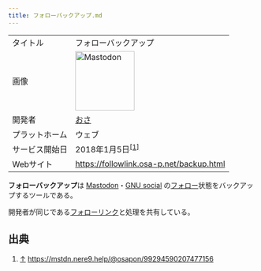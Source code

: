 ```yaml
---
title: フォローバックアップ.md
---
```

<div>

|                |                                                                                                                                                                                                                                                                                                        |
|----------------|--------------------------------------------------------------------------------------------------------------------------------------------------------------------------------------------------------------------------------------------------------------------------------------------------------|
| タイトル       | フォローバックアップ                                                                                                                                                                                                                                                                                   |
| 画像           | [<img src="/images/thumb/0/00/Mastodon_logo.png/120px-Mastodon_logo.png" srcset="/images/thumb/0/00/Mastodon_logo.png/180px-Mastodon_logo.png 1.5x, /images/0/00/Mastodon_logo.png 2x" width="120" height="120" alt="Mastodon" />](/%E3%83%95%E3%82%A1%E3%82%A4%E3%83%AB:Mastodon_logo.png "Mastodon") |
| 開発者         | [おさ](/%E3%81%8A%E3%81%95 "おさ")                                                                                                                                                                                                                                                                     |
| プラットホーム | ウェブ                                                                                                                                                                                                                                                                                                 |
| サービス開始日 | 2018年1月5日<sup>[\[1\]](#cite_note-.E5.85.AC.E9.96.8B.E5.91.8A.E7.9F.A5-1)</sup>                                                                                                                                                                                                                      |
| Webサイト      | <a href="https://followlink.osa-p.net/backup.html" rel="nofollow">https://followlink.osa-p.net/backup.html</a>                                                                                                                                                                                         |

  

**フォローバックアップ**は [Mastodon](/Mastodon "Mastodon")・[GNU social](/GNU_social "GNU social") の[フォロー](/%E3%83%95%E3%82%A9%E3%83%AD%E3%83%BC "フォロー")状態をバックアップするツールである。

開発者が同じである[フォローリンク](/%E3%83%95%E3%82%A9%E3%83%AD%E3%83%BC%E3%83%AA%E3%83%B3%E3%82%AF "フォローリンク")と処理を共有している。

## 出典

<div>

1.  [↑](#cite_ref-.E5.85.AC.E9.96.8B.E5.91.8A.E7.9F.A5_1-0) <a href="https://mstdn.nere9.help/@osapon/99294590207477156" rel="nofollow">https://mstdn.nere9.help/@osapon/99294590207477156</a>

</div>

</div>
